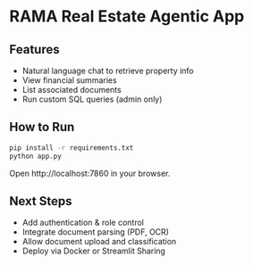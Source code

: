 # RAMA Real Estate Agentic App

## Features
- Natural language chat to retrieve property info
- View financial summaries
- List associated documents
- Run custom SQL queries (admin only)

## How to Run
```bash
pip install -r requirements.txt
python app.py
```

Open http://localhost:7860 in your browser.

## Next Steps
- Add authentication & role control
- Integrate document parsing (PDF, OCR)
- Allow document upload and classification
- Deploy via Docker or Streamlit Sharing

